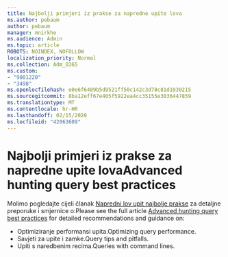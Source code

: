 ```yaml
---
title: Najbolji primjeri iz prakse za napredne upite lova
ms.author: pebaum
author: pebaum
manager: mnirkhe
ms.audience: Admin
ms.topic: article
ROBOTS: NOINDEX, NOFOLLOW
localization_priority: Normal
ms.collection: Adm_O365
ms.custom:
- "9001220"
- "3498"
ms.openlocfilehash: e0e6f6409b5d9521ff50c142c3d78c81d1930215
ms.sourcegitcommit: 8ba12eff67e405f5922ea4cc35155e3036447859
ms.translationtype: MT
ms.contentlocale: hr-HR
ms.lasthandoff: 02/15/2020
ms.locfileid: "42063609"
---
```

# <a name="advanced-hunting-query-best-practices"></a><span data-ttu-id="0673c-102">Najbolji primjeri iz prakse za napredne upite lova</span><span class="sxs-lookup"><span data-stu-id="0673c-102">Advanced hunting query best practices</span></span>

<span data-ttu-id="0673c-103">Molimo pogledajte cijeli članak [Napredni lov upit najbolje prakse](https://docs.microsoft.com/en-us/windows/security/threat-protection/microsoft-defender-atp/advanced-hunting-best-practices#optimize-query-performance) za detaljne preporuke i smjernice o:</span><span class="sxs-lookup"><span data-stu-id="0673c-103">Please see the full article [Advanced hunting query best practices](https://docs.microsoft.com/en-us/windows/security/threat-protection/microsoft-defender-atp/advanced-hunting-best-practices#optimize-query-performance) for detailed recommendations and guidance on:</span></span>
- <span data-ttu-id="0673c-104">Optimiziranje performansi upita.</span><span class="sxs-lookup"><span data-stu-id="0673c-104">Optimizing query performance.</span></span>
- <span data-ttu-id="0673c-105">Savjeti za upite i zamke.</span><span class="sxs-lookup"><span data-stu-id="0673c-105">Query tips and pitfalls.</span></span>
- <span data-ttu-id="0673c-106">Upiti s naredbenim recima.</span><span class="sxs-lookup"><span data-stu-id="0673c-106">Queries with command lines.</span></span>


